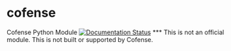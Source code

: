 # cofense
Cofense Python Module
[![Documentation Status](https://readthedocs.org/projects/cofense/badge/?version=latest)](https://cofense.readthedocs.io/en/latest/?badge=latest) 
*** This is not an official module. This is not built or supported by Cofense.

